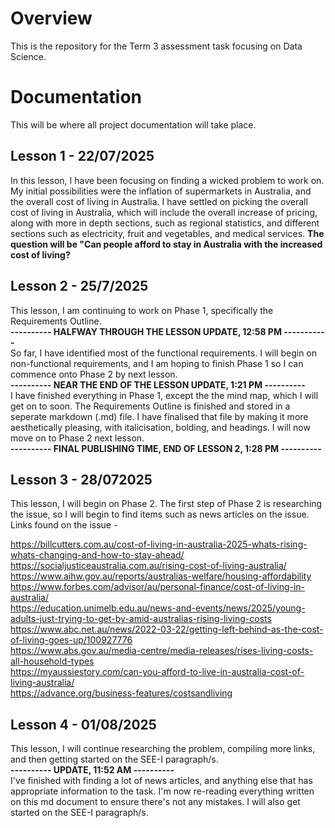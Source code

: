# Overview
This is the repository for the Term 3 assessment task focusing on Data Science.

# Documentation
This will be where all project documentation will take place.

## Lesson 1 - 22/07/2025
In this lesson, I have been focusing on finding a wicked problem to work on. My initial possibilities were the inflation of supermarkets in Australia, and the overall cost of living in Australia. I have settled on picking the overall cost of living in Australia, which will include the overall increase of pricing, along with more in depth sections, such as regional statistics, and different sections such as electricity, fruit and vegetables, and medical services.
**The question will be "Can people afford to stay in Australia with the increased cost of living?**

## Lesson 2 - 25/7/2025
This lesson, I am continuing to work on Phase 1, specifically the Requirements Outline.                                                                                                     
**---------- HALFWAY THROUGH THE LESSON UPDATE, 12:58 PM -----------**                                                                                                                                    
So far, I have identified most of the functional requirements. I will begin on non-functional requirements, and I am hoping to finish Phase 1 so I can commence onto Phase 2 by next lesson.                                                                                                          
**----------  NEAR THE END OF THE LESSON UPDATE, 1:21 PM ----------**                                                                                    
I have finished everything in Phase 1, except the the mind map, which I will get on to soon. The Requirements Outline is finished and stored in a seperate markdown (.md) file. I have finalised that file by making it more aesthetically pleasing, with italicisation, bolding, and headings. I will now move on to Phase 2 next lesson.                                                                                                           
**---------- FINAL PUBLISHING TIME, END OF LESSON 2, 1:28 PM ----------**

## Lesson 3 - 28/072025
This lesson, I will begin on Phase 2. The first step of Phase 2 is researching the issue, so I will begin to find items such as news articles on the issue. Links found on the issue -                                                                                        

https://billcutters.com.au/cost-of-living-in-australia-2025-whats-rising-whats-changing-and-how-to-stay-ahead/                                                                                                                                                                  
https://socialjusticeaustralia.com.au/rising-cost-of-living-australia/                                                                                                                                                                                                          
https://www.aihw.gov.au/reports/australias-welfare/housing-affordability                                                                                                                                                                                                        
https://www.forbes.com/advisor/au/personal-finance/cost-of-living-in-australia/                                                                                                                                                                                                 
https://education.unimelb.edu.au/news-and-events/news/2025/young-adults-just-trying-to-get-by-amid-australias-rising-living-costs                                                                                                                                               
https://www.abc.net.au/news/2022-03-22/getting-left-behind-as-the-cost-of-living-goes-up/100927776                                                                                                                                                                              
https://www.abs.gov.au/media-centre/media-releases/rises-living-costs-all-household-types                                                                                                                                                                                       
https://myaussiestory.com/can-you-afford-to-live-in-australia-cost-of-living-australia/                                                                                                                                                                                         
https://advance.org/business-features/costsandliving                                                                                                                                                                                                                            

## Lesson 4 - 01/08/2025
This lesson, I will continue researching the problem, compiling more links, and then getting started on the SEE-I paragraph/s.                                                                                                                                                
**---------- UPDATE, 11:52 AM ----------**                                                                                                                                                                                                                                    
I've finished with finding a lot of news articles, and anything else that has appropriate information to the task. I'm now re-reading everything written on this md document to ensure there's not any mistakes. I will also get started on the SEE-I paragraph/s.

